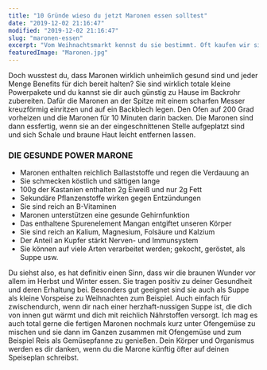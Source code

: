 ```yaml
---
title: "10 Gründe wieso du jetzt Maronen essen solltest"
date: "2019-12-02 21:16:47"
modified: "2019-12-02 21:16:47"
slug: "maronen-essen"
excerpt: "Vom Weihnachtsmarkt kennst du sie bestimmt. Oft kaufen wir sie an besonders kalten Tagen, um uns die Hände daran zu wärmen oder auch als Snack zum Glühwein. "
featuredImage: "Maronen.jpg"
---
```


Doch wusstest du, dass Maronen wirklich unheimlich gesund sind und jeder Menge Benefits für dich bereit halten? Sie sind wirklich totale kleine Powerpakete und du kannst sie dir auch günstig zu Hause im Backrohr zubereiten. Dafür die Maronen an der Spitze mit einem scharfen Messer kreuzförmig einritzen und auf ein Backblech legen. Den Ofen auf 200 Grad vorheizen und die Maronen für 10 Minuten darin backen. Die Maronen sind dann essfertig, wenn sie an der eingeschnittenen Stelle aufgeplatzt sind und sich Schale und braune Haut leicht entfernen lassen.

### **DIE GESUNDE POWER MARONE** 

*   Maronen enthalten reichlich Ballaststoffe und regen die Verdauung an
*   Sie schmecken köstlich und sättigen lange
*   100g der Kastanien enthalten 2g Eiweiß und nur 2g Fett
*   Sekundäre Pflanzenstoffe wirken gegen Entzündungen
*   Sie sind reich an B-Vitaminen
*   Maronen unterstützen eine gesunde Gehirnfunktion
*   Das enthaltene Spurenelement Mangan entgiftet unseren Körper
*   Sie sind reich an Kalium, Magnesium, Folsäure und Kalzium
*   Der Anteil an Kupfer stärkt Nerven- und Immunsystem
*   Sie können auf viele Arten verarbeitet werden; gekocht, geröstet, als Suppe usw.

Du siehst also, es hat definitiv einen Sinn, dass wir die braunen Wunder vor allem im Herbst und Winter essen. Sie tragen positiv zu deiner Gesundheit und deren Erhaltung bei. Besonders gut geeignet sind sie auch als Suppe als kleine Vorspeise zu Weihnachten zum Beispiel. Auch einfach für zwischendurch, wenn dir nach einer herzhaft-nussigen Suppe ist, die dich von innen gut wärmt und dich mit reichlich Nährstoffen versorgt. Ich mag es auch total gerne die fertigen Maronen nochmals kurz unter Ofengemüse zu mischen und sie dann im Ganzen zusammen mit Ofengemüse und zum Beispiel Reis als Gemüsepfanne zu genießen. Dein Körper und Organismus werden es dir danken, wenn du die Marone künftig öfter auf deinen Speiseplan schreibst.